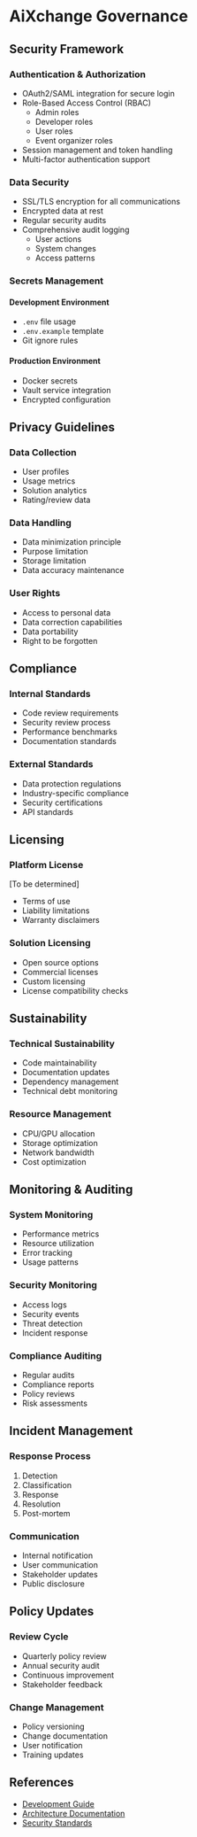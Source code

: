 # AiXchange Governance

## Security Framework

### Authentication & Authorization
- OAuth2/SAML integration for secure login
- Role-Based Access Control (RBAC)
  - Admin roles
  - Developer roles
  - User roles
  - Event organizer roles
- Session management and token handling
- Multi-factor authentication support

### Data Security
- SSL/TLS encryption for all communications
- Encrypted data at rest
- Regular security audits
- Comprehensive audit logging
  - User actions
  - System changes
  - Access patterns

### Secrets Management
#### Development Environment
- `.env` file usage
- `.env.example` template
- Git ignore rules

#### Production Environment
- Docker secrets
- Vault service integration
- Encrypted configuration

## Privacy Guidelines

### Data Collection
- User profiles
- Usage metrics
- Solution analytics
- Rating/review data

### Data Handling
- Data minimization principle
- Purpose limitation
- Storage limitation
- Data accuracy maintenance

### User Rights
- Access to personal data
- Data correction capabilities
- Data portability
- Right to be forgotten

## Compliance

### Internal Standards
- Code review requirements
- Security review process
- Performance benchmarks
- Documentation standards

### External Standards
- Data protection regulations
- Industry-specific compliance
- Security certifications
- API standards

## Licensing

### Platform License
[To be determined]
- Terms of use
- Liability limitations
- Warranty disclaimers

### Solution Licensing
- Open source options
- Commercial licenses
- Custom licensing
- License compatibility checks

## Sustainability

### Technical Sustainability
- Code maintainability
- Documentation updates
- Dependency management
- Technical debt monitoring

### Resource Management
- CPU/GPU allocation
- Storage optimization
- Network bandwidth
- Cost optimization

## Monitoring & Auditing

### System Monitoring
- Performance metrics
- Resource utilization
- Error tracking
- Usage patterns

### Security Monitoring
- Access logs
- Security events
- Threat detection
- Incident response

### Compliance Auditing
- Regular audits
- Compliance reports
- Policy reviews
- Risk assessments

## Incident Management

### Response Process
1. Detection
2. Classification
3. Response
4. Resolution
5. Post-mortem

### Communication
- Internal notification
- User communication
- Stakeholder updates
- Public disclosure

## Policy Updates

### Review Cycle
- Quarterly policy review
- Annual security audit
- Continuous improvement
- Stakeholder feedback

### Change Management
- Policy versioning
- Change documentation
- User notification
- Training updates

## References
- [Development Guide](./DEVELOPMENT.md)
- [Architecture Documentation](./ARCHITECTURE.md)
- [Security Standards](../security/STANDARDS.md)